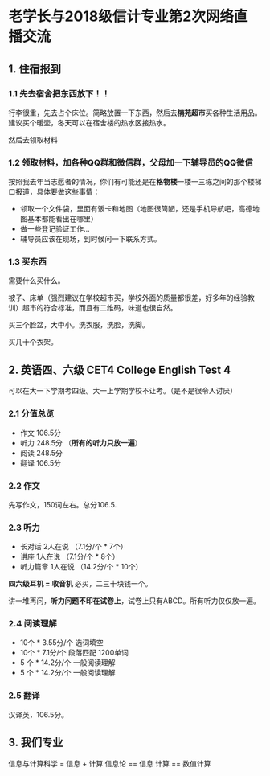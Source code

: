 # 老学长与2018级信计专业第2次网络直播交流

## 1. 住宿报到

### 1.1 先去宿舍把东西放下！！

行李很重，先去占个床位。简略放置一下东西，然后去**楠苑超市**买各种生活用品。建议买个暖壶，冬天可以在宿舍楼的热水区接热水。

然后去领取材料

### 1.2 领取材料，加各种QQ群和微信群，父母加一下辅导员的QQ微信

按照我去年当志愿者的情况，你们有可能还是在**格物楼**一楼一三栋之间的那个楼梯口报道，具体要做这些事情：

- 领取一个文件袋，里面有饭卡和地图（地图很简陋，还是手机导航吧，高德地图基本都能看出在哪里）
- 做一些登记验证工作...
- 辅导员应该在现场，到时候问一下联系方式。

### 1.3 买东西

需要什么买什么。

被子、床单（强烈建议在学校超市买，学校外面的质量都很差，好多年的经验教训）超市的符合标准，而且有二维码，味道也很自然。

买三个脸盆，大中小。洗衣服，洗脸，洗脚。

买几十个衣架。

## 2. 英语四、六级 CET4 College English Test 4

可以在大一下学期考四级。大一上学期学校不让考。（是不是很令人讨厌）

### 2.1 分值总览

- 作文 106.5分
- 听力 248.5分 （**所有的听力只放一遍**）
- 阅读 248.5分 
- 翻译 106.5分

### 2.2 作文

先写作文，150词左右。总分106.5.

### 2.3 听力

- 长对话 2人在说    （7.1分/个  * 7个）
- 讲座   1人在说    （7.1分/个  * 8个）
- 听力篇章 1人在说  （14.2分/个 * 10个）

**四六级耳机 = 收音机** 必买，二三十块钱一个。

讲一堆再问，**听力问题不印在试卷上**，试卷上只有ABCD。所有听力仅仅放一遍。

### 2.4 阅读理解

- 10个 *    3.55分/个 选词填空
- 10个 *    7.1分/个  段落匹配 1200单词
- 5 个 *    14.2分/个 一般阅读理解
- 5 个 *    14.2分/个 一般阅读理解

### 2.5 翻译

汉译英，106.5分。

## 3. 我们专业

信息与计算科学 = 信息 + 计算
信息论 == 信息
计算   == 数值计算
